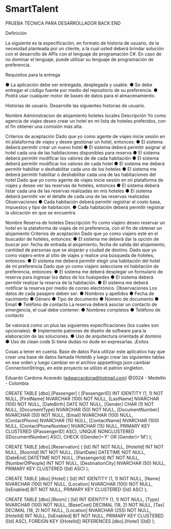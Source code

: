 # SmartTalent

PRUEBA TÉCNICA PARA DESARROLLADOR BACK END

Definición

La siguiente es la especificación, en formato de historia de usuario, de la necesidad
planteada por un cliente, a la cual usted deberá brindar solución con el desarrollo de APIs
con el lenguaje de programación C#. En caso de no dominar el lenguaje, puede utilizar su
lenguaje de programación de preferencia.

Requisitos para la entrega

● La aplicación debe ser entregada, desplegada y usable.
● Se debe entregar el código fuente por medio del repositorio de su preferencia.
● Podrá usar cualquier motor de bases de datos para el almacenamiento.


Historias de usuario.
Desarrolle las siguientes historias de usuario.

Nombre Administracion de alojamiento hoteles locales
Descripción Yo como agencia de viajes deseo crear un hotel en mi lista
de hoteles preferidos, con el fin obtener una comisión más
alta.

Criterios de aceptación Dado que yo como agente de viajes inicie sesión en mi
plataforma de viajes y desee gestionar un hotel, entonces:
● El sistema deberá permitir crear un nuevo hotel
● El sistema deberá permitir asignar al hotel cada una
de las habitaciones disponibles para reserva
● El sistema deberá permitir modificar los valores de de
cada habitación
● El sistema deberá permitir modificar los valores de
cada hotel
● El sistema me deberá permitir habilitar o deshabilitar
cada uno de los hoteles
● El sistema me deberá permitir habilitar o deshabilitar
cada una de las habitaciones del hotel
Dado que yo como agente de viajes inicie sesión en mi
plataforma de viajes y desee ver las reservas de hoteles,
entonces
● El sistema deberá listar cada una de las reservas
realizadas en mis hoteles
● El sistema deberá permitir ver el detalle de cada una
de las reservas realizadas
Observaciones ● Cada habitación deberá permitir registrar el costo
base, impuestos y tipo de habitación.
● Cada habitación deberá permitir registrar la ubicación
en que se encuentra




Nombre Reserva de hoteles
Descripción Yo como viajero deseo reservar un hotel en la plataforma
de viajes de mi preferencia, con el fin de obtener un
alojamiento
Criterios de aceptación Dado que yo como viajero esté en el buscador de hoteles,
entonces:
● El sistema me deberá dar la opción de buscar por:
fecha de entrada al alojamiento, fecha de salida del
alojamiento, cantidad de personas que se alojarán y
ciudad de destino.
Dado que yo como viajero entre al sitio de viajes y realice
una búsqueda de hoteles, entonces:
● El sistema me deberá permitir elegir una habitación del
hotel de mi preferencia
Dado que yo como viajero seleccione mi habitación de
preferencia, entonces:
● El sistema me deberá desplegar un formulario de
reserva para ingresar los datos de los huéspedes
● El sistema deberá permitir realizar la reserva de la
habitación.
● El sistema me deberá notificar la reserva por medio de
correo electrónico.
Observaciones Los datos de cada pasajero deben ser:
● Nombres y apellidos
● Fecha de nacimiento
● Género
● Tipo de documento
● Número de documento
● Email
● Teléfono de contacto
La reserva deberá asociar un contacto de emergencia, el
cual debe contener:
● Nombres completos
● Teléfono de contacto



Se valorará como un plus las siguientes especificaciones (los cuales son opcionales):
● Implemente patrones de diseño de software para la elaboración de las soluciones.
● Uso de arquitectura orientada al dominio
● Uso de clean code
Si tiene dudas no dude en expresarlas. ¡Exitos


Cosas a tener en cuenta.
Base de datos
Para utilizar este aplicativo hay que crear una base de datos llamada Hoteldb y luego crear las siguientes tablas en ese orden y luego cambiar en el archivo appsettings.json cambiar ConnectionStrings, en este proyecto se utilizo el patron singleton.

Eduardo Cardona Acevedo (edwarcardona@hotmail.com) @2024 - Medellin - Colombia

CREATE TABLE [dbo].[Passenger] (
    [PassengerID]        INT            IDENTITY (1, 1) NOT NULL,
    [FirstName]          NVARCHAR (100) NOT NULL,
    [LastName]           NVARCHAR (100) NOT NULL,
    [DateBirth]          DATE           NOT NULL,
    [Gender]             CHAR (1)       NOT NULL,
    [DocumentType]       NVARCHAR (50)  NOT NULL,
    [DocumentNumber]     NVARCHAR (50)  NOT NULL,
    [Email]              NVARCHAR (100) NULL,
    [ContactPhone]       NVARCHAR (15)  NULL,
    [ContactName]        NVARCHAR (100) NULL,
    [ContactPhoneNumber] NVARCHAR (15)  NULL,
    PRIMARY KEY CLUSTERED ([PassengerID] ASC),
    UNIQUE NONCLUSTERED ([DocumentNumber] ASC),
    CHECK ([Gender]='F' OR [Gender]='M')
);



CREATE TABLE [dbo].[Reservation] (
    [Id]              INT           NOT NULL,
    [HotelId]         INT           NOT NULL,
    [RoomId]          INT           NOT NULL,
    [StartDate]       DATETIME      NOT NULL,
    [DateEnd]         DATETIME      NOT NULL,
    [PassengerId]     INT           NOT NULL,
    [NumberOfPeople]  INT           NOT NULL,
    [DestinationCity] NVARCHAR (50) NULL,
    PRIMARY KEY CLUSTERED ([Id] ASC)
);

CREATE TABLE [dbo].[Hotel] (
    [Id]        INT            IDENTITY (1, 1) NOT NULL,
    [Name]      NVARCHAR (100) NOT NULL,
    [Location]  NVARCHAR (100) NOT NULL,
    [IsEnabled] BIT            NOT NULL,
    PRIMARY KEY CLUSTERED ([Id] ASC)
);

CREATE TABLE [dbo].[Room] (
    [Id]        INT             IDENTITY (1, 1) NOT NULL,
    [Type]      NVARCHAR (100)  NOT NULL,
    [BaseCost]  DECIMAL (18, 2) NOT NULL,
    [Tax]       DECIMAL (18, 2) NOT NULL,
    [Location]  NVARCHAR (255)  NOT NULL,
    [HotelId]   INT             NULL,
    [IsEnabled] BIT             NOT NULL,
    PRIMARY KEY CLUSTERED ([Id] ASC),
    FOREIGN KEY ([HotelId]) REFERENCES [dbo].[Hotel] ([Id])
);

